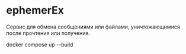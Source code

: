 # ephemerEx

Сервис для обмена сообщениями или файлами, уничтожающимися после прочтения или получения.

docker compose up --build
